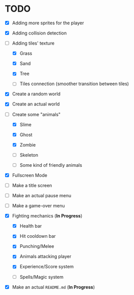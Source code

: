 # TODO

- [x] Adding more sprites for the player

- [x] Adding collision detection

- [ ] Adding tiles' texture
  
  - [x] Grass
  
  - [x] Sand
  
  - [x] Tree
  
  - [ ] Tiles connection (smoother transition between tiles)

- [x] Create a random world

- [x] Create an actual world

- [ ] Create some "animals"

  - [x] Slime

  - [x] Ghost

  - [x] Zombie

  - [ ] Skeleton

  - [ ] Some kind of friendly animals

- [x] Fullscreen Mode

- [ ] Make a title screen

- [ ] Make an actual pause menu

- [ ] Make a game-over menu
  
- [x] Fighting mechanics (**In Progress**)

  - [x] Health bar

  - [x] Hit cooldown bar

  - [x] Punching/Melee

  - [x] Animals attacking player

  - [x] Experience/Score system

  - [ ] Spells/Magic system

- [x] Make an actual `README.md` (**In Progress**)
